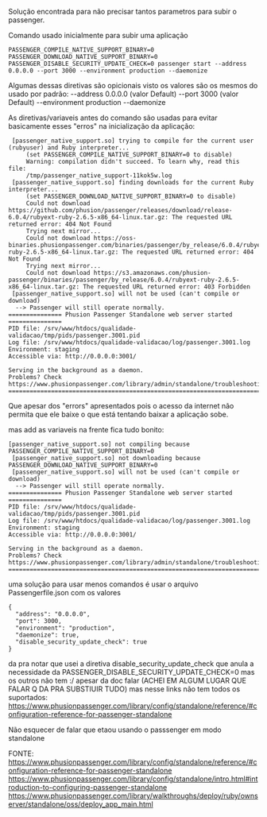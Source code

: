 Solução encontrada para não precisar tantos parametros para subir o passenger.

Comando usado inicialmente para subir uma aplicação

```
PASSENGER_COMPILE_NATIVE_SUPPORT_BINARY=0 PASSENGER_DOWNLOAD_NATIVE_SUPPORT_BINARY=0 PASSENGER_DISABLE_SECURITY_UPDATE_CHECK=0 passenger start --address 0.0.0.0 --port 3000 --environment production --daemonize
```

Algumas dessas diretivas são opicionais visto os valores são os mesmos do usado por padrão:
--address 0.0.0.0 (valor Default)
--port 3000 (valor Default)
--environment production 
--daemonize

As diretivas/variaveis antes do comando são usadas para evitar basicamente esses "erros" na inicialização da aplicação:
```
 [passenger_native_support.so] trying to compile for the current user (rubyuser) and Ruby interpreter...
     (set PASSENGER_COMPILE_NATIVE_SUPPORT_BINARY=0 to disable)
     Warning: compilation didn't succeed. To learn why, read this file:
     /tmp/passenger_native_support-11kok5w.log
 [passenger_native_support.so] finding downloads for the current Ruby interpreter...
     (set PASSENGER_DOWNLOAD_NATIVE_SUPPORT_BINARY=0 to disable)
     Could not download https://github.com/phusion/passenger/releases/download/release-6.0.4/rubyext-ruby-2.6.5-x86_64-linux.tar.gz: The requested URL returned error: 404 Not Found
     Trying next mirror...
     Could not download https://oss-binaries.phusionpassenger.com/binaries/passenger/by_release/6.0.4/rubyext-ruby-2.6.5-x86_64-linux.tar.gz: The requested URL returned error: 404 Not Found
     Trying next mirror...
     Could not download https://s3.amazonaws.com/phusion-passenger/binaries/passenger/by_release/6.0.4/rubyext-ruby-2.6.5-x86_64-linux.tar.gz: The requested URL returned error: 403 Forbidden
 [passenger_native_support.so] will not be used (can't compile or download)
  --> Passenger will still operate normally.
=============== Phusion Passenger Standalone web server started ===============
PID file: /srv/www/htdocs/qualidade-validacao/tmp/pids/passenger.3001.pid
Log file: /srv/www/htdocs/qualidade-validacao/log/passenger.3001.log
Environment: staging
Accessible via: http://0.0.0.0:3001/

Serving in the background as a daemon.
Problems? Check https://www.phusionpassenger.com/library/admin/standalone/troubleshooting/
===============================================================================
```
Que apesar dos "errors" apresentados pois o acesso da internet não permita que ele baixe o que está tentando baixar a aplicação sobe.

mas add as variaveis na frente fica tudo bonito:
```
[passenger_native_support.so] not compiling because PASSENGER_COMPILE_NATIVE_SUPPORT_BINARY=0
 [passenger_native_support.so] not downloading because PASSENGER_DOWNLOAD_NATIVE_SUPPORT_BINARY=0
 [passenger_native_support.so] will not be used (can't compile or download)
  --> Passenger will still operate normally.
=============== Phusion Passenger Standalone web server started ===============
PID file: /srv/www/htdocs/qualidade-validacao/tmp/pids/passenger.3001.pid
Log file: /srv/www/htdocs/qualidade-validacao/log/passenger.3001.log
Environment: staging
Accessible via: http://0.0.0.0:3001/

Serving in the background as a daemon.
Problems? Check https://www.phusionpassenger.com/library/admin/standalone/troubleshooting/
===============================================================================
```

uma solução para usar menos comandos é usar o arquivo  Passengerfile.json com os valores
```
{
  "address": "0.0.0.0",
  "port": 3000,
  "environment": "production",
  "daemonize": true,
  "disable_security_update_check": true
}
```
da pra notar que usei a diretiva disable_security_update_check que anula a necessidade da PASSENGER_DISABLE_SECURITY_UPDATE_CHECK=0 mas os outros não tem :/
apesar da doc falar (ACHEI EM ALGUM LUGAR QUE FALAR Q DA PRA SUBSTIUIR TUDO)
mas nesse links não tem todos os suportados:
https://www.phusionpassenger.com/library/config/standalone/reference/#configuration-reference-for-passenger-standalone

Não esquecer de falar que etaou usando o passsenger em modo standalone

FONTE:
https://www.phusionpassenger.com/library/config/standalone/reference/#configuration-reference-for-passenger-standalone
https://www.phusionpassenger.com/library/config/standalone/intro.html#introduction-to-configuring-passenger-standalone
https://www.phusionpassenger.com/library/walkthroughs/deploy/ruby/ownserver/standalone/oss/deploy_app_main.html

